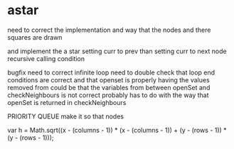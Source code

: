 # astar

need to correct the implementation and way that the nodes and there squares are drawn

and implement the a star 
setting curr to prev
than setting curr to next node
recursive calling
condition

bugfix
need to correct infinite loop
  need to double check that loop end conditions are correct
  and that openset is properly having the values removed from
    could be that the variables from between openSet and checkNeighbours is not correct
    probably has to do with the way that openSet is returned in checkNeighbours



PRIORITY QUEUE
make it so that nodes 


var h = Math.sqrt((x - (columns - 1)) * (x - (columns - 1)) + (y - (rows - 1)) * (y - (rows - 1)));

